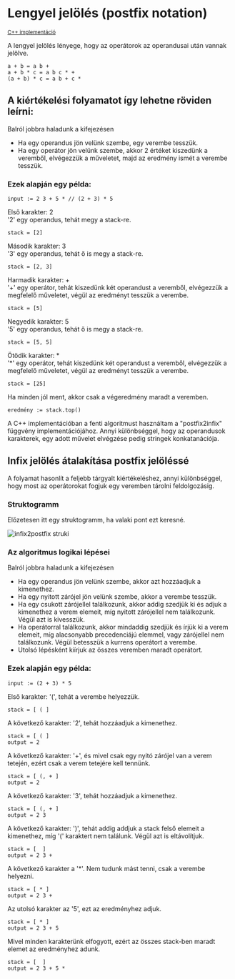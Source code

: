# Lengyel jelölés (postfix notation) 

<sup>[C++ implementáció](https://github.com/vismate/Algoritmusok/blob/main/src/Lengyel.cpp)</sup>

A lengyel jelölés lényege, hogy az operátorok az operandusai után vannak jelölve.
    
    a + b = a b +
    a + b * c = a b c * +
    (a + b) * c = a b + c *

## A kiértékelési folyamatot így lehetne röviden leírni: 

Balról jobbra haladunk a kifejezésen
 
 - Ha egy operandus jön velünk szembe, egy verembe tesszük.
 - Ha egy operátor jön velünk szembe, akkor 2 értéket kiszedünk a veremből, elvégezzük a műveletet, majd az eredmény ismét a verembe tesszük.

### Ezek alapján egy példa:
  
    input := 2 3 + 5 * // (2 + 3) * 5

Első karakter: 2  
'2' egy operandus, tehát megy a stack-re.

    stack = [2]

Második karakter: 3  
'3' egy operandus, tehát ő is megy a stack-re.

    stack = [2, 3]

Harmadik karakter: +  
'+' egy operátor, tehát kiszedünk két operandust a veremből, elvégezzük a megfelelő műveletet, végül az eredményt tesszük a verembe.

    stack = [5]

Negyedik karakter: 5  
'5' egy operandus, tehát ő is megy a stack-re.

    stack = [5, 5]

Ötödik karakter: *  
'*' egy operátor, tehát kiszedünk két operandust a veremből, elvégezzük a megfelelő műveletet, végül az eredményt tesszük a verembe.

    stack = [25]

Ha minden jól ment, akkor csak a végeredmény maradt a veremben.

    eredmény := stack.top()

A C++ implementációban a fenti algoritmust használtam a "postfix2infix" függvény implementációjához. Annyi különbséggel, hogy az operandusok karakterek, egy adott művelet elvégzése pedig stringek konkatanációja.

## Infix jelölés átalakítása postfix jelöléssé

A folyamat hasonlít a feljebb tárgyalt kiértékeléshez, annyi különbséggel, hogy most az operátorokat fogjuk egy veremben tárolni feldolgozásig.

### Struktogramm
Előzetesen itt egy struktogramm, ha valaki pont ezt keresné.

![infix2postfix struki](/Algoritmusok/assets/LengyelStruki.png)

### Az algoritmus logikai lépései

Balról jobbra haladunk a kifejezésen

 - Ha egy operandus jön velünk szembe, akkor azt hozzáadjuk a kimenethez.
 - Ha egy nyitott zárójel jön velünk szembe, akkor a verembe tesszük.
 - Ha egy csukott zárójellel találkozunk, akkor addig szedjük ki és adjuk a kimenethez a verem elemeit, míg nyitott zárójellel nem találkozunk. Végül azt is kivesszük.
 - Ha operátorral találkozunk, akkor mindaddig szedjük és írjük ki a verem elemeit, míg alacsonyabb precedenciájú elemmel, vagy zárójellel nem találkozunk. Végül betesszük a kurrens operátort a verembe.
 - Utolsó lépésként kiírjuk az összes veremben maradt operátort.

### Ezek alapján egy példa:

    input := (2 + 3) * 5
Első karakter: '(', tehát a verembe helyezzük.
    
    stack = [ ( ]

A következő karakter: '2', tehát hozzáadjuk a kimenethez.

    stack = [ ( ]
    output = 2

A következő karakter: '+', és mivel csak egy nyitó zárójel van a verem tetején, ezért csak a verem tetejére kell tennünk.

    stack = [ (, + ]
    output = 2

A következő karakter: '3', tehát hozzáadjuk a kimenethez.

    stack = [ (, + ]
    output = 2 3

A következő karakter: ')', tehát addig addjuk a stack felső elemeit a kimenethez, míg '(' karaktert nem találunk. Végül azt is eltávolítjuk.

    stack = [  ]
    output = 2 3 +

A következő karakter a '*'. Nem tudunk mást tenni, csak a verembe helyezni.

    stack = [ * ]
    output = 2 3 +

Az utolsó karakter az '5', ezt az eredményhez adjuk.

    stack = [ * ]
    output = 2 3 + 5

Mivel minden karakterünk elfogyott, ezért az összes stack-ben maradt elemet az eredményhez adunk.

    stack = [  ]
    output = 2 3 + 5 *
